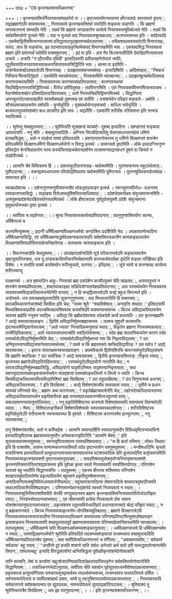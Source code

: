 +++
title = "09 कृत्स्नप्रसक्त्यधिकरणम्"

+++
।। कृत्स्नप्रसक्त्तिर्निरवयवत्वशब्दकोपो वा ।। दृष्टान्ततयोपन्यस्तस्य क्षीरजलादेः सावयवत्वं दृष्टम्् तद्वद्ब्रह्मणोऽपि सावयवत्वम््, निरवयवत्वे कृत्स्नप्रसक्त्तिर्वा स्यादिति शङ्कया सङ्गतिः । किं ब्रह्मणो जगत्कारणत्वं सम्भवति नेति । तदर्थं किं ब्रह्मणो जगदाकारेण कार्यत्वे निरवयवत्वश्रुतिर्बाध्यते नेति । तदर्थं किं सर्वशक्त्तियोगो युज्यते नेति । यदा न युज्यते तदा निरवयवत्वश्रुत्यबाधात्् कारणत्वसम्भव इति । सदेवेत्यादि - एकमेवाद्वितीयमित्यनन्तरवाक्यं प्रसिद्धत्वादनुदाहृतमप्यर्थतउपात्तम्् । तत्रैकशब्दत्ववयवतोऽपि विभागासहः, यावद््बाधं हि सङ्कोचः, इह तदभावादसङ्कुचितमेकपदं विभागसहमिति भावः । एकशब्दसिद्धं निरवयवत्वं ब्रह्मण इति ज्ञापनार्थं सदेवेति वाक्यमुपात्तम्् । इदं वा इति - अत्र नैव किञ्चनासीदिति देवादिप्राणिजाताभाव उच्यते । अत्रापि "न द्यौरासीन्न पृथिवी' इत्यादिकमपि प्रतीकग्रहणेनोपात्तं भवति, द्युपृथिव्यादिजगदवयवाभावकथनान्निरवयवत्वसिद्धिरिति भावः । आत्मा वा इदमिति - अत्राप्येकशब्दोऽवयवतोऽपि विभागासहः । उदाहृतवाक्यानामर्थमाह - इत्यादिष्विति । आदिशब्दात्् "निष्कलं निष्क्रिय'मित्यादिर्गृह्यते । एकमेवेति व्याख्येयपदम््, निरवयवमिति व्याख्यानम्् । उदाहृतश्रुत्यर्थफलितमाह कारणावस्थायामिति । निरवयवत्वस्य कारणवाक्यप्रतिपन्नत्वात्् कारणावस्थायां चिदचिद्विभागाभावसिद्धिरित्यर्थः। विरोधं दर्शयितुमाह - तदविभागमिति । एकं निरवयवमविभागमित्यन्वयक्रमः । वेदान्तेष्वेकशब्देन प्रतिपादितत्वान्निरवयवम््; अतो निरस्तचिदचिद्विभागमित्यर्थः । सिद्धान्तिना अनभ्युपगतेऽप्यापातप्रतीते स्वरूपैक्यपक्षे दूषणमाह एवं सतीति । तत्रांशभेदेन परिहारं शङ्कते - अथेति । सौत्रंपदमाख्यातरूपेण दर्शयति - कुप्येयुरिति । मुख्यार्थायोगाद्य्वचष्टे - बाधिता भावेयुरिति । बाधफलभूतकोपशब्देन बाध उपचरित इति भावः । यद्यपीति - एकशरीरे शरीर्यंशः परिसमाप्त इति नान्यत्र स्यादित्यर्थः ।

।। श्रुतेस्तु शब्दमूलत्वात्् ।। श्रुतेस्त्विति सूत्रखण्डं व्याचष्टे- तुशब्द इत्यादिना । खण्डान्तरं शङ्कया अवतारयति - ननु चेति । शब्दमूलत्वादिति - अग्निना सिञ्चेदित्यादिषु सेचनसाधनतानर्हत्वं धमिर्णः प्रत्यक्षसिद्धम््, अतो न तदर्हत्वं वाक्यं प्रतिपादयति । प्रमाणान्तरागोचरस्य तु धर्मिणो विलक्षणत्वं शास्त्रेण प्रतिपन्नमिति विलक्षणधर्मिणो विलक्षणधर्मयोगो न विरुद्ध इत्यर्थः । सामान्यतो दृष्टमिति - लोके द्रव्यादग्निरनुप्ण इतिवद्येन केनचिदाकारेण यस्य कस्यचित्साहचर्यमात्रदर्शनेन तत्सामान्याद्यत्साधनं दूषणं वा क्रियते न तदर्हतीत्यर्थः ।

।। आत्मनि चैवं विचित्राश्च हि ।। उक्त्तस्फुटीकरणायाह- यथोक्त्तमिति । पुराणवचनस्य स्फुटार्थत्वात्् पूर्वोपादानम्् । वचनद्वयमध्यगतस्य परिचोद्येतिपदस्य यथोक्त्तमिति पूर्वेणान्वयः । पुराणश्रुतिवचनयोरर्थमाह - सामान्यत इति । ।।

स्वपक्षदोषाच्च ।। दर्शनानुगणमनुमीयमानस्यैव लोकदृष्टप्रसङ्ग इत्यर्थः । स्वाभ्युपगमविरोधः- प्रधानस्य परमकारणत्वासिद्धेः । सङ्खया विरोधश्चतुविंशतितत्त्वाधिक्यात्् । प्रदेशभेदमनपेक्ष्य संयुज्यमानानामिति - असंयुक्त्तप्रदेशभेदरहितसंयोगवतामित्यर्थः । लोके हीष्टकादयः पूर्वपूर्वासंयुक्त्तैः प्रदेशैः संयुज्यमानाः पृथुकार्यारम्भका दृष्टा इत्यर्थः ।

।। सर्वोपेता च तद्दर्शनात्् ।। श्रुत्या निरवयवत्वकार्यत्वप्रतिपादनात्् तदनुगुणशक्त्तियोगः कल्प्यः, धर्मिवैनात्यं च

कल्प्यमित्युक्त्तम््; इदानीं धर्मिवैलक्षण्यविलक्षणधर्मयोः कण्ठोक्त्तिः प्रदर्शितेति भेदः । अपहतपाप्मेत्यादिना धर्मिवैलक्षण्यसिद्धिः, एवं धर्मिवैलक्षण्याद्धर्मवेलक्षण्यकल्पनादपि सर्वशक्त्तित्वकार्येण सत्यसङ्कल्पत्वेन विलक्षणशक्त्तिप्रतीतिरासन्नेत्यभिप्रायेणाह - सत्यकामः सत्यसङ्कल्प इति ।

।। विकरणत्वान्नेति चेत्तदुक्त्तम्् ।। उपसंहारदर्शनादिति सूत्रे परिकराभावेऽपि सङ्कल्पमात्रेण सृष्टयुपपत्तिरुक्त्ता, अत्र तु दण्डचक्रादिपरिकरनिरपेक्षस्यापि करणकलेवरापेक्षा दृष्टेति शङ्का परिह्रियत इति विशेषः । न तस्येति वाक्ये कार्यशब्देन शरीरमुच्यते, करणम््- इन्द्रियम्् । सूत्रे भाष्ये च करणशब्दः कार्यस्य शरीरस्याप्यु

पलक्षणार्थः । अत्र मृषावादिन आहुः- निरवयवं ब्रह्म एकदेशेन कार्योपयुक्त्तं चेति व्याहतम््, अतस्तदुभयं न शास्त्रेण शक्यप्रतिपादनम््,शब्दस्याकाङ्क्षा सन्निधियोग्यतापेक्षाप्रतिपादनात््; अतः परमार्थरूपेण निरवयवस्य सावयवत्वमविद्याकल्पितरूपभेदेनेति वाच्यम््; न हि चन्द्रद्वित्वाभावेऽपि चन्द्रो बहुधा विभज्यते इति । अत्रोच्यते- तत्र तावच्छब्दमूलत्वादिति सूत्राननुगुणत्वम्् तदा मिथ्यात्वादिति हि वक्त्तव्यम््; प्रपञ्चमिथ्यात्वगोचरशब्दो विवक्षित इति चेन्न; "नात्मा श्रुतेः' "शब्दविशेषात्् अनावृत्तिः शब्दात््' इतिवदत्रापि मिथ्याविषयत्वाप्रतीतेः प्रपञ्चमिथ्यात्वविषयस्य कस्यचिदपि वाक्यस्याभावाच्च । किञ्च अविद्याकल्पितरूपेण सावयवं ब्रह्मेति ननूक्त्तं भवद्भिः । अविद्या किं ब्रह्मैकदेशाश्रया तदेकदेशे कार्यं कल्पयति । उत कृत्स्नब्रह्मणि ? आद्ये सावयवत्वप्रसङ्गः । द्वितीये अविद्यानिर्मुक्त्तब्रह्मासम्भवः । ततश्च सुषुप्तौ सत्सम्पत्तिः द्रष्टव्यत्वमिन्द्रियागोचरत्वम्् "अतो ज्याया' नित्यादिकमनुपपन्नं स्यात््, विकृतेन ब्रह्मणा नित्यसम्पन्नत्वात्् तस्यैन्द्रियिकत्वात््, अतो ज्यायस्त्वाभावाच्चेति भवद्भिरेवोक्त्तम्् । यदेव ब्रह्म काल्पनिकरूपेण कारणं तदेव परमार्थतोऽविद्यानिर्मुक्त्तमिति चेत््- परमार्थतोऽविद्यानिर्मुक्त्तत्वं नाम किं निवृत्ताविद्यत्वम्् ? उत अनिवृत्तस्याप्यविद्यासंसर्गस्यापरमार्थत्वम्् ? प्रथमे च किं ब्रह्मस्वरूपे क्वचिदविद्याविरहः ? उत सर्वत्र ? आद्ये सावयवत्वम्् । इतरत्र संसारभ्रमानवभासप्रसङ्गः । प्रथमविकल्पे द्वितीयशिरसि चापरगार्थभूतोऽविद्यासंसर्गः किं ब्रह्मणि क्वाचित्कः ? उत सार्वत्रिकः ? आद्ये सावयवत्वम््, द्वितीये कृत्स्नप्रसक्त्तिरङ््गीकृता स्यात््, कृत्स्नस्य ब्रह्मणोऽविद्यातिरोहितत्वात्् । परमार्थभूतोऽविद्यायोगो नास्तीति चेत्् न तावताऽविद्यानिर्मुक्त्तब्रह्मसिद्धिः, अविद्यायोगो यादृशोऽभिमतः तादृशस्यानिवृत्तत्वात््, यथा स्वप्नदृष्टापरमार्थपङ्कसंसर्गाभावेन जाग्रद्दशायां परमार्थपङ्कलिप्तो न लिप्तो न भवति । किभ्च किमविद्याकल्पितरूपमित्यविद्याविशिष्टं ब्रह्म विवक्षितम्् ? उत तदुपलक्षितम्् ? उत त्रिगुणात्मकं प्रधानम्् अविद्याकल्पितरूपम्् ? इति विवक्षितम्् । आद्ये विशेषणांशस्यैव सावयवत्वं स्यात्् । तृतीये च प्रधान सावयवं परिणमते चेत्् ब्रह्मणः कथं कारणत्वम्् ? प्रकृतेर्ब्रह्माश्रयत्वेनेति चेत्् तर्ह्यनादेरबाधितायास्तस्या अविद्याकल्पितत्वाभावेन प्रकृतिशरीरकं ब्रह्म वास्तवप्रपञ्चकारणमित्यभ्युपगमो वरम््, सकलप्रमाणन्यायानुपरोधित्वात्् । ननु प्रकृतिविशिष्टस्य कारणत्वे विशेष्यांशस्यापि सावयवत्वं तिवन्मतेऽपि स्यात्् । नैवम््; विशिष्टताङ्गीकारे विशेषणविशेष्ययोः स्वभाव्यवस्थादर्शनात्् । शरीरविशिष्टस्य प्रवृत्तिहेतुत्वेऽपि शरीरात्मनोः स्वभाव्यवस्था हि दृश्यते । विशिष्टस्य कारणत्वमेव ह्यभ्युपगतम््, ननु सावयवत्वम््;

तत्तु विशेषणांशस्यैव, अतो न कश्चिद्दोषः । आत्मनि स्वपनदर्शिनि स्वरूपानुपमर्देन विविधसृष्टिवन्मायाविनो हस्त्यादिसृष्टिवच्च ब्रह्मस्वरूपानुमर्देन अनेकाकारसृष्टिरिति "आत्मनि चैवम््' इति सूत्रव्याख्यानमप्ययुक्त्तम््, स्वप्नसृष्टिवाक्यस्य परमार्थविषयत्वात्् । "स हि कर्ता तस्मिन्् लोकाः स्थिताः' इति हि वाक्यशेषः, ततश्च परमात्मकारणत्वविमतौ तदेव दृष्टान्तत्वेन वक्त्तुमयुक्त्तम्् । मन्त्रौषधादिभिः सृजतो मायाविनश्च हस्त्यादिकार्यं प्रत्युपादानत्वाभावात्सावयवत्वाच्च घटशरावादिकं प्रति कुलालादेरिव कर्तृत्वमात्रमिति निरवयवस्याकृत्स्नप्रसक्त्तौ दृष्टान्तत्वमनुपपन्नम्् । यावदमिश्रास्तुभोक्त्तृभोग्यनियन्तृष्वन्यतमांशे कृत्स्नपरिसमाप्तेरितरांशद्वयासम्भव इति पूर्वपक्षं कृत्वा स्वतो निरवयवमपि सवर्शक्त्तियोगात्् परिणामेन सावयवं बहु भवतीति सिद्धान्तयन्ति । तदयुक्त्तम््; एकस्य बीजस्य शक्त्तिमतः परिणामेन शाखापत्रपुष्पादिरूपेणेव प्रकृत्यादिरूपेण बहुभवने प्रकृतिपुरुषेश्वराणाम्् अनादित्वनित्यत्वश्रुतिविरोधस्यावर्जनीयत्वात्् सद्द्रव्यमात्रानादितया तेषामनादित्वे शाकापत्रपुष्पादीनामपि तथाऽनादित्वात्तैरविशेषप्रसङ्गः । परिणामानपेक्षानाद्यंशभेदे स्वस्तो निरवयवत्वं न स्यात्् । निरवयवत्वश्रुतिरीश्वरांशविषयेति चेत्तर्हि जगदुपादानस्य ब्रह्मणः कृत्स्नप्रसक्त्तिनिरवयवत्वविरोधोऽपरिहृतः स्यात््, निरशंस्योपादानत्वाभावात््, एवं जीवानामपि प्रत्येकं निरवयवत्वे दोषः समानः भोक्त्रंशस्याप्युपादानत्वाभावात्् प्रकृत्यंशस्य तदुभयविरोधपरिहारे प्रधानकारणवादे चोद्यं परिहृतं स्यात््, न तु ब्रह्मकारणवादे । किञ्च निरवयवत्वाकृत्स्नोप-योगविषयश्रुतिबलात्् ब्रह्मणो विलक्षणत्वेऽपि निरवयवत्वमाकाशरूपरसादीनां निरवयवत्वादविलक्षणं सावयवतया परिणामप्रतिभटमित्युक्त्तदोषप्रसङ्ग इत्याशङ्कय निरवयवत्वमपि शब्दमूलत्वादपूर्वं ब्रह्मणस्सावयवतया परिणामार्हत्वानिवारकमिति व्याख्यातम्् । तदप्ययुक्त्तम््; धर्मिवैलक्षण्ये सति विलक्षणधर्मासम्भवशङ्कानुदयात्् । धर्मवैलक्षण्याभावे हि धर्मिवेलक्षण्यमेव न स्यात््, तस्माद्विलक्षणधर्मयोगे श्रुतेरिति प्रतिपादिते तदसम्भवशङ्कायां तत्सम्भवाय शब्दमूलत्वादिति धर्मिवैलक्षण्यप्रतिपादनमेव युक्त्तम्् तथा सर्वोपेतेत्यधिकरणान्तरं च वर्णितम््, "अशब्दमस्पर्शम््' सर्वकर्मा सर्वकामः' बहु स्याम््' "आसीनो दूरं व्रजति शयानो याति सर्वतः अनेजते कर्म सतो दवी यस्तद्धावतोन्यानत्येति तिष्ठन्् पश्यत्यचक्षुः' इत्यादि विरुद्धकार्याणां भ्रान्तिसिद्धत्वं पूर्वपक्षीकृत्यांशभेदेनोपपन्नानि

तानि सत्यानि, तेषां च कार्याणां चक्षुःश्रोत्रपाणिपादादिसापेक्षत्वव्याप्तिभङ्गेन सर्वशक्त्तियोगोपपत्तेरिति सिद्धान्तितम्् । तत्राधिकरणभेदोऽनुपपन्नः, सर्वोपेता चेति चशब्देन पूर्वसूत्रसाध्यस्यैवोपपादकत्वावगमात्् प्रकृतसाध्यं प्रत्युपयोगितया पाश्चात्यसूत्रद्वयार्थस्य तादर्थ्यसम्भवाच्च, तत्सम्भवश्च फलफलिभावे दर्शितः । सर्वनामरूपोपेतत्वं च सर्वोपेतशब्दार्थ उक्त्तः, भाष्ये तु तदनुक्त्तिस्तस्योपपादकत्वाभावात्् । निरवयवस्यापि सर्वकारणत्वे सर्वशक्तयन्वय एव ह्युपपादकः, नामरूपोपेतत्वं तूपपाद्यकोटिघटकम्् । श्रुतिवाक्यं तु श्रुतेस्त्वित्यत्रैव विवक्षितम््; अत इह तदनुपादानम्् । ।। इति कृत्स्नप्रसक्तयधिकरणम्् ।।


